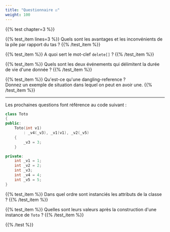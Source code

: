 ```yaml
---
title: "Questionnaire ☑"
weight: 100
---
```


{{% test chapter=3 %}}

{{% test_item lines=3 %}}
Quels sont les avantages et les inconvénients de la pile par rapport du tas ?
{{% /test_item %}}

{{% test_item %}}
A quoi sert le mot-clef `delete[]` ?
{{% /test_item %}}

{{% test_item %}}
Quels sont les deux événements qui délimitent la durée de vie d'une donnée ?
{{% /test_item %}}

{{% test_item %}}
Qu'est-ce qu'une dangling-reference ?  
Donnez un exemple de situation dans lequel on peut en avoir une.
{{% /test_item %}}

---

Les prochaines questions font référence au code suivant :
```cpp
class Toto
{
public:
    Toto(int v1)
        : _v4(_v3), _v1(v1), _v2(_v5)
    {
        _v3 = 3;
    }

private:
    int _v1 = 1;
    int _v2 = 2;
    int _v3;
    int _v4 = 4;
    int _v5 = 5;
}
```

{{% test_item %}}
Dans quel ordre sont instanciés les attributs de la classe ?
{{% /test_item %}}

{{% test_item %}}
Quelles sont leurs valeurs après la construction d'une instance de `Toto` ?
{{% /test_item %}}

{{% /test %}}
